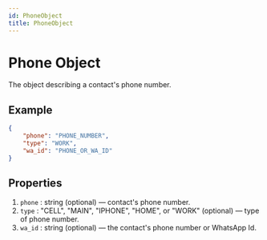 ```yaml
---
id: PhoneObject
title: PhoneObject
---
```


# Phone Object
The object describing a contact's phone number.

## Example
```json
{
    "phone": "PHONE_NUMBER",
    "type": "WORK",
    "wa_id": "PHONE_OR_WA_ID"
}
```

## Properties
1. `phone` : string (optional) — contact's phone number.
2. `type` : "CELL", "MAIN", "IPHONE", "HOME", or "WORK" (optional) — type of phone number.
3. `wa_id` : string (optional) — the contact's phone number or WhatsApp Id.
